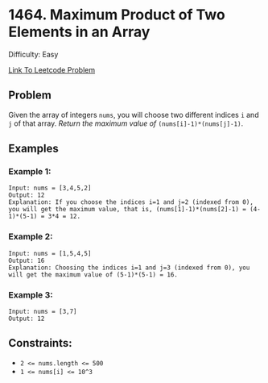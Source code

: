 # 1464. Maximum Product of Two Elements in an Array
Difficulty: Easy

[Link To Leetcode Problem](https://leetcode.com/problems/maximum-product-of-two-elements-in-an-array/)

## Problem
Given the array of integers `nums`, you will choose two different indices `i` and `j` of that array. *Return the maximum value of* `(nums[i]-1)*(nums[j]-1)`.

## Examples
### Example 1:
```
Input: nums = [3,4,5,2]
Output: 12 
Explanation: If you choose the indices i=1 and j=2 (indexed from 0), you will get the maximum value, that is, (nums[1]-1)*(nums[2]-1) = (4-1)*(5-1) = 3*4 = 12. 
```
### Example 2:
```
Input: nums = [1,5,4,5]
Output: 16
Explanation: Choosing the indices i=1 and j=3 (indexed from 0), you will get the maximum value of (5-1)*(5-1) = 16.
```
### Example 3:
```
Input: nums = [3,7]
Output: 12
```

## Constraints:
- `2 <= nums.length <= 500`
- `1 <= nums[i] <= 10^3`